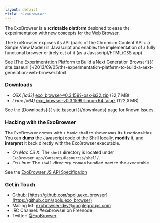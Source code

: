 ```yaml
---
layout: default
title: "ExoBrowser"
---
```



The ExoBrowser is a **scriptable platform** designed to ease the experimentation with new concepts for the Web Browser.

The ExoBrowser exposes its API (parts of the Chromium Content API + a Simple View Model) in Javascript and enables the implementation of a fully functional browser entirely out of it (as a Javascript/HTML/CSS app)

See [The Experimentation Platform to Build a Next Generation Browser]({{ site.baseurl }}/2013/09/05/the-experimentation-platform-to-build-a-next-generation-web-browser.html)

### Downloads

- *OSX [ia32]* [exo_browser-v0.3.1599-osx-ia32.zip](http://bit.ly/19ODRsZ) (32,7 MB)
- *Linux [x64]* [exo_browser-v0.3.1599-linux-x64.tar.gz](http://bit.ly/17pvJls) (122,0 MB)

See the [Downloads]({{ site.baseurl }}/downloads) page for Known Issues.

### Hacking with the ExoBrowser

The ExoBrowser comes with a basic shell to showcases its functionalities. You can **dump** the Javascript code of the Shell locally, **modify** it, and **interpret** it back directly with the ExoBrowser executable.

- *On Mac OS X*: The `shell` directory is located under `ExoBrowser.app/Contents/Resources/shell/`.
- *On Linux*: The `shell` directory comes bundled next to the executable.

See the [ExoBrowser JS API Specification](https://github.com/spolu/exo_browser/blob/master/API.md)

### Get in Touch

- Github: [https://github.com/spolu/exo_browser](https://github.com/spolu/exo_browser)
- Mailing list: [exobrowser-dev@googlegroups.com](https://groups.google.com/forum/#!forum/exobrowser-dev)
- IRC Channel: #exobrowser on Freenode
- Twitter: [@ExoBrowser](https://twitter.com/ExoBrowser)

